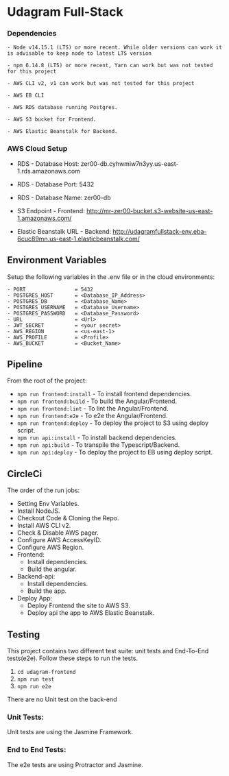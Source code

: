 # Udagram Full-Stack
### Dependencies

```
- Node v14.15.1 (LTS) or more recent. While older versions can work it is advisable to keep node to latest LTS version

- npm 6.14.8 (LTS) or more recent, Yarn can work but was not tested for this project

- AWS CLI v2, v1 can work but was not tested for this project

- AWS EB CLI

- AWS RDS database running Postgres.

- AWS S3 bucket for Frontend.

- AWS Elastic Beanstalk for Backend.

```

### AWS Cloud Setup

- RDS - Database Host: zer00-db.cyhwmiw7n3yy.us-east-1.rds.amazonaws.com
- RDS - Database Port: 5432
- RDS - Database Name: zer00-db

- S3 Endpoint - Frontend: http://mr-zer00-bucket.s3-website-us-east-1.amazonaws.com/

- Elastic Beanstalk URL - Backend: http://udagramfullstack-env.eba-6cuc89mn.us-east-1.elasticbeanstalk.com/


## Environment Variables

Setup the following variables in the .env file or in the cloud environments:
```
- PORT                = 5432
- POSTGRES_HOST       = <Database_IP_Address>
- POSTGRES_DB         = <Database_Name>
- POSTGRES_USERNAME   = <Database_Username>
- POSTGRES_PASSWORD   = <Database_Password>
- URL                 = <Url>
- JWT_SECRET          = <your secret>
- AWS_REGION          = <us-east-1>
- AWS_PROFILE         = <Profile>
- AWS_BUCKET          = <Bucket_Name>
```

## Pipeline

From the root of the project:
- `npm run frontend:install`    - To install frontend dependencies.
- `npm run frontend:build`      - To build the Angular/Frontend.
- `npm run frontend:lint`       - To lint the Angular/Frontend.
- `npm run frontend:e2e`        - To e2e the Angular/Frontend.
- `npm run frontend:deploy`     - To deploy the project to S3 using deploy script.
- `npm run api:install`         - To install backend dependencies.
- `npm run api:build`           - To transpile the Typescript/Backend.
- `npm run api:deploy`          - To deploy the project to EB using deploy script.
## CircleCi

The order of the run jobs:
- Setting Env Variables.
- Install NodeJS.
- Checkout Code & Cloning the Repo.
- Install AWS CLI v2.
- Check & Disable AWS pager.
- Configure AWS AccessKeyID.
- Configure AWS Region.
- Frontend:
  - Install dependencies.
  - Build the angular.
- Backend-api:
  - Install dependencies.
  - Build the app.
- Deploy App:
  - Deploy Frontend the site to AWS S3.
  - Deploy api the app to AWS Elastic Beanstalk.

## Testing

This project contains two different test suite: unit tests and End-To-End tests(e2e). Follow these steps to run the tests.

1. `cd udagram-frontend`
2. `npm run test`
3. `npm run e2e`

There are no Unit test on the back-end

### Unit Tests:

Unit tests are using the Jasmine Framework.

### End to End Tests:

The e2e tests are using Protractor and Jasmine.
